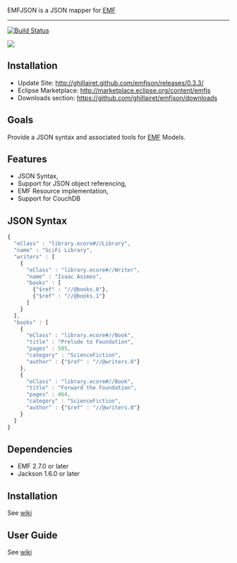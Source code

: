 EMFJSON is a JSON mapper for [EMF](http://www.eclipse.org/emf)

---

[![Build Status](https://secure.travis-ci.org/ghillairet/emfjson.png)](http://travis-ci.org/ghillairet/emfjson)

<a href='http://marketplace.eclipse.org/marketplace-client-intro?mpc_install=188636' title='Drag and drop into a running Eclipse Indigo workspace to install EMFJs'><img src='http://marketplace.eclipse.org/misc/installbutton.png'/></a>

## Installation
 - Update Site: http://ghillairet.github.com/emfjson/releases/0.3.3/
 - Eclipse Marketplace: http://marketplace.eclipse.org/content/emfjs
 - Downloads section: https://github.com/ghillairet/emfjson/downloads

## Goals
Provide a JSON syntax and associated tools for [EMF](http://www.eclipse.org/emf) Models.

## Features
 - JSON Syntax,
 - Support for JSON object referencing,
 - EMF Resource implementation,
 - Support for CouchDB

## JSON Syntax

```javascript
{
  "eClass" : "library.ecore#//Library",
  "name" : "SciFi Library",
  "writers" : [ 
    {
      "eClass" : "library.ecore#//Writer",
      "name" : "Isaac Asimov",
      "books" : [ 
        {"$ref" : "//@books.0"}, 
        {"$ref" : "//@books.1"} 
      ]
    } 
  ],
  "books" : [ 
    {
      "eClass" : "library.ecore#//Book",
      "title" : "Prelude to Foundation",
      "pages" : 505,
      "category" : "ScienceFiction",
      "author" : {"$ref" : "//@writers.0"}
    }, 
    {
      "eClass" : "library.ecore#//Book",
      "title" : "Forward the Foundation",
      "pages" : 464,
      "category" : "ScienceFiction",
      "author" : {"$ref" : "//@writers.0"}
    } 
  ]
}
```

## Dependencies

* EMF 2.7.0 or later
* Jackson 1.6.0 or later

## Installation

See [wiki](https://github.com/ghillairet/emfjson/wiki/Install)

## User Guide

See [wiki](https://github.com/ghillairet/emfjson/wiki/Home)
